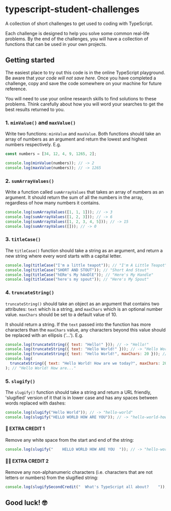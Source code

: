 # typescript-student-challenges

A collection of short challenges to get used to coding with TypeScript.

Each challenge is designed to help you solve some common real-life problems. By the end of the challenges, you will have a collection of functions that can be used in your own projects.

## Getting started

The easiest place to try out this code is in the online TypeScript playground. Be aware that _your code will not save here_. Once you have completed a challenge, copy and save the code somewhere on your machine for future reference.

You will need to use your online research skills to find solutions to these problems. Think carefully about how you will word your searches to get the best results returned to you.

### 1. `minValue()` and `maxValue()`

Write two functions: `minValue` and `maxValue`. Both functions should take an array of numbers as an argument and return the lowest and highest numbers respectively. E.g.

```javascript
const numbers = [34, 12, 4, 9, 1265, 2];

console.log(minValue(numbers)); // -> 2
console.log(maxValue(numbers)); // -> 1265
```

### 2. `sumArrayValues()`

Write a function called `sumArrayValues` that takes an array of numbers as an argument. It should return the sum of all the numbers in the array, regardless of how many numbers it contains.

```javascript
console.log(sumArrayValues([1, 1, 1])); // -> 3
console.log(sumArrayValues([1, 2, 3])); // -> 6
console.log(sumArrayValues([1, 2, 3, 4, 5])); // -> 15
console.log(sumArrayValues([])); // -> 0
```

### 3. `titleCase()`

The `titleCase()` function should take a string as an argument, and return a new string where every word starts with a capital letter.

```javascript
console.log(titleCase("I'm a little teapot")); // "I'm A Little Teapot"
console.log(titleCase("SHORT AND STOUT")); // "Short And Stout"
console.log(titleCase("hERe's My hAnDlE")); // "Here's My Handle"
console.log(titleCase("here's my spout")); // "Here's My Spout"
```

### 4. `truncateString()`

`truncateString()` should take an object as an argument that contains two attributes: `text` which is a string, and `maxChars` which is an optional number value. `maxChars` should be set to a default value of 10.

It should return a string. If the `text` passed into the function has more characters than the `maxChars` value, any characters beyond this value should be replaced with an ellipsis ('...'). E.g.

```javascript
console.log(truncateString({ text: "Hello!" })); // -> "Hello!"
console.log(truncateString({ text: "Hello World!" })); // -> "Hello Worl..."
console.log(truncateString({ text: "Hello World!", maxChars: 20 })); // "Hello World!"
console.log(
  truncateString({ text: "Hello World! How are we today?", maxChars: 20 })
); // "Hello World! How are..."
```

### 5. `slugify()`

The `slugify()` function should take a string and return a URL friendly, 'slugified' version of it that is in lower case and has any spaces between words replaced with dashes:

```javascript
console.log(slugify("Hello World")); // -> "hello-world"
console.log(slugify("HELLO WORLD HOW ARE YOU")); // -> "hello-world-how-are-you"
```

#### 🚀 EXTRA CREDIT 1

Remove any white space from the start and end of the string:

```javascript
console.log(slugify("    HELLO WORLD HOW ARE YOU  ")); // -> "hello-world-how-are-you"
```

#### 🚀🚀 EXTRA CREDIT 2

Remove any non-alphanumeric characters (i.e. characters that are not letters or numbers) from the slugified string:

```javascript
console.log(slugifySecondCredit("  What's TypeScript all about?    ")); // -> "whats-typescript-all-about"
```

## Good luck! 🤓
